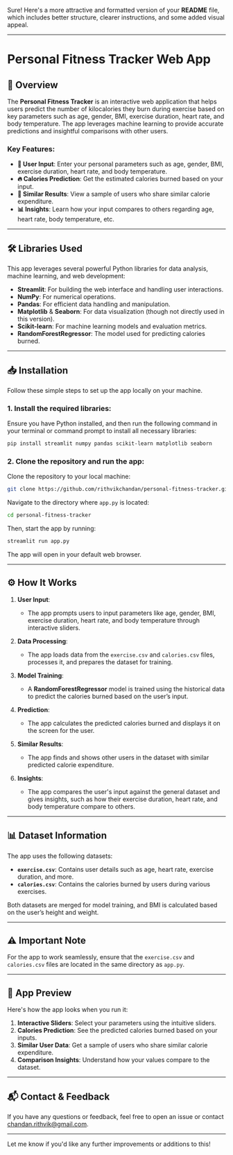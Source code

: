 Sure! Here's a more attractive and formatted version of your **README** file, which includes better structure, clearer instructions, and some added visual appeal.

---

# **Personal Fitness Tracker Web App**

## 🎯 **Overview**
The **Personal Fitness Tracker** is an interactive web application that helps users predict the number of kilocalories they burn during exercise based on key parameters such as age, gender, BMI, exercise duration, heart rate, and body temperature. The app leverages machine learning to provide accurate predictions and insightful comparisons with other users.

### **Key Features:**
- **💪 User Input**: Enter your personal parameters such as age, gender, BMI, exercise duration, heart rate, and body temperature.
- **🔥 Calories Prediction**: Get the estimated calories burned based on your input.
- **🔎 Similar Results**: View a sample of users who share similar calorie expenditure.
- **📊 Insights**: Learn how your input compares to others regarding age, heart rate, body temperature, etc.

---

## 🛠️ **Libraries Used**
This app leverages several powerful Python libraries for data analysis, machine learning, and web development:

- **Streamlit**: For building the web interface and handling user interactions.
- **NumPy**: For numerical operations.
- **Pandas**: For efficient data handling and manipulation.
- **Matplotlib** & **Seaborn**: For data visualization (though not directly used in this version).
- **Scikit-learn**: For machine learning models and evaluation metrics.
- **RandomForestRegressor**: The model used for predicting calories burned.

---

## 📥 **Installation**

Follow these simple steps to set up the app locally on your machine.

### 1. Install the required libraries:

Ensure you have Python installed, and then run the following command in your terminal or command prompt to install all necessary libraries:

```bash
pip install streamlit numpy pandas scikit-learn matplotlib seaborn
```

### 2. Clone the repository and run the app:

Clone the repository to your local machine:

```bash
git clone https://github.com/rithvikchandan/personal-fitness-tracker.git
```

Navigate to the directory where `app.py` is located:

```bash
cd personal-fitness-tracker
```

Then, start the app by running:

```bash
streamlit run app.py
```

The app will open in your default web browser.

---

## ⚙️ **How It Works**

1. **User Input**: 
   - The app prompts users to input parameters like age, gender, BMI, exercise duration, heart rate, and body temperature through interactive sliders.
   
2. **Data Processing**: 
   - The app loads data from the `exercise.csv` and `calories.csv` files, processes it, and prepares the dataset for training.
   
3. **Model Training**: 
   - A **RandomForestRegressor** model is trained using the historical data to predict the calories burned based on the user’s input.

4. **Prediction**: 
   - The app calculates the predicted calories burned and displays it on the screen for the user.

5. **Similar Results**: 
   - The app finds and shows other users in the dataset with similar predicted calorie expenditure.
   
6. **Insights**: 
   - The app compares the user's input against the general dataset and gives insights, such as how their exercise duration, heart rate, and body temperature compare to others.

---

## 📊 **Dataset Information**

The app uses the following datasets:

- **`exercise.csv`**: Contains user details such as age, heart rate, exercise duration, and more.
- **`calories.csv`**: Contains the calories burned by users during various exercises.

Both datasets are merged for model training, and BMI is calculated based on the user’s height and weight.

---

## ⚠️ **Important Note**
For the app to work seamlessly, ensure that the `exercise.csv` and `calories.csv` files are located in the same directory as `app.py`.

---

## 🎨 **App Preview**
Here's how the app looks when you run it:

1. **Interactive Sliders**: Select your parameters using the intuitive sliders.
2. **Calories Prediction**: See the predicted calories burned based on your inputs.
3. **Similar User Data**: Get a sample of users who share similar calorie expenditure.
4. **Comparison Insights**: Understand how your values compare to the dataset.

---

## 📬 **Contact & Feedback**
If you have any questions or feedback, feel free to open an issue or contact chandan.rithvik@gmail.com.

---

Let me know if you'd like any further improvements or additions to this!
